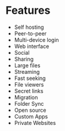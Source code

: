 # Features

- Self hosting
- Peer-to-peer
- Multi-device login
- Web interface
- Social
- Sharing
- Large files
- Streaming
- Fast seeking
- File viewers
- Secret links
- Migration
- Folder Sync
- Open source
- Custom Apps
- Private Websites
